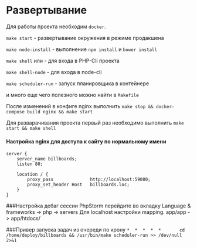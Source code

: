 # Развертывание

Для работы проекта необходим `docker`.

`make start` - развертывание окружения в режиме продакшена

`make node-install` - выполнение `npm install` и `bower install`

`make shell` или  - для входа в PHP-Cli проекта

`make shell-node` - для входа в node-cli

`make scheduler-run` - запуск планировщика в контейнере

и много еще чего полезного можно найти в `Makefile`

После изменений в конфиге nginx выполнить `make stop && docker-compose build nginx && make start`

Для разварачивания проекта первый раз необходимо выполнить
`make start && make shell`

#### Настройка nginx для доступа к сайту по нормальному имени
```
server {
    server_name billboards;
    listen 80;

    location / {
        proxy_pass              http://localhost:59080;
        proxy_set_header Host   billboards.loc;
    }
}
```

###Настройка дебаг сессии
PhpStorm перейдите во вкладку Language & frameworks -> php -> servers
Для localhost настройки mapping. app/app -> app/htdocs/

###Привер запуска задач из очереди по крону
```*  *  *  *  *       cd /home/deploy/billboards && /usr/bin/make scheduler-run >> /dev/null 2>&1```
